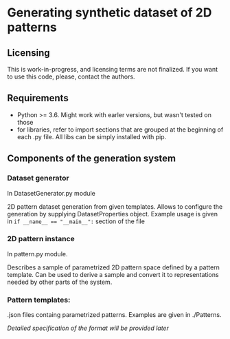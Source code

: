 # Generating synthetic dataset of 2D patterns

## Licensing 
This is work-in-progress, and licensing terms are not finalized. If you want to use this code, please, contact the authors. 

## Requirements
* Python >= 3.6. Might work with earler versions, but wasn't tested on those
* for libraries, refer to import sections that are grouped at the beginning of each .py file. All libs can be simply installed with pip.

## Components of the generation system
### Dataset generator

In DatasetGenerator.py module

2D pattern dataset generation from given templates. Allows to configure the generation by supplying DatasetProperties object.
Example usage is given in 
``` if __name__ == "__main__": ```
section of the file

### 2D pattern instance  
In pattern.py module.

Describes a sample of parametrized 2D pattern space defined by a pattern template. Can be used to derive a sample and convert it to representations needed by other parts of the system.

### Pattern templates:
.json files containg parametrized patterns. Examples are given in ./Patterns. 

_Detailed specification of the format will be provided later_



